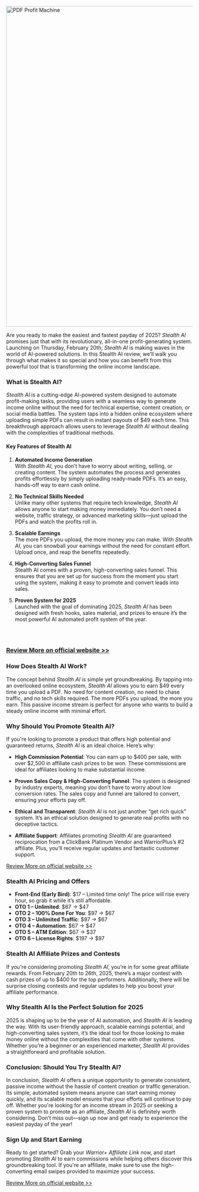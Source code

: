 <div class="elementor-widget-container">
																<a href="https://warriorplus.com/o2/a/h5zpr08/0" target="_blank" rel="noopener">
							<img fetchpriority="high" decoding="async" width="877" height="864" src="https://aidigireview.com/wp-content/uploads/2025/02/PDF-Profit-Machine-Review-1024x1009.png" class="attachment-large size-large wp-image-3773" alt="PDF Profit Machine" srcset="https://aidigireview.com/wp-content/uploads/2025/02/PDF-Profit-Machine-Review-1024x1009.png 1024w, https://aidigireview.com/wp-content/uploads/2025/02/PDF-Profit-Machine-Review-300x296.png 300w, https://aidigireview.com/wp-content/uploads/2025/02/PDF-Profit-Machine-Review-768x757.png 768w, https://aidigireview.com/wp-content/uploads/2025/02/PDF-Profit-Machine-Review.png 1337w" sizes="(max-width: 877px) 100vw, 877px">								</a>
															</div>
<p data-start="71" data-end="503">Are you ready to make the easiest and fastest payday of 2025? <em data-start="133" data-end="145">Stealth AI</em> promises just that with its revolutionary, all-in-one profit-generating system. Launching on Thursday, February 20th, <em data-start="264" data-end="276">Stealth AI</em> is making waves in the world of AI-powered solutions. In this Stealth AI review, we&rsquo;ll walk you through what makes it so special and how you can benefit from this powerful tool that is transforming the online income landscape.</p>
<h3 data-start="505" data-end="528">What is Stealth AI?</h3>
<p data-start="530" data-end="1017"><em data-start="530" data-end="542">Stealth AI</em> is a cutting-edge AI-powered system designed to automate profit-making tasks, providing users with a seamless way to generate income online without the need for technical expertise, content creation, or social media battles. The system taps into a hidden online ecosystem where uploading simple PDFs can result in instant payouts of $49 each time. This breakthrough approach allows users to leverage <em data-start="943" data-end="955">Stealth AI</em> without dealing with the complexities of traditional methods.</p>
<h4 data-start="1019" data-end="1050">Key Features of Stealth AI</h4>
<ol data-start="1052" data-end="2313">
  <li data-start="1052" data-end="1333">
    <p data-start="1055" data-end="1333"><strong data-start="1055" data-end="1086">Automated Income Generation</strong><br data-start="1086" data-end="1089">
      With <em data-start="1097" data-end="1109">Stealth AI</em>, you don&rsquo;t have to worry about writing, selling, or creating content. The system automates the process and generates profits effortlessly by simply uploading ready-made PDFs. It&rsquo;s an easy, hands-off way to earn cash online.</p>
  </li>
  <li data-start="1335" data-end="1615">
    <p data-start="1338" data-end="1615"><strong data-start="1338" data-end="1368">No Technical Skills Needed</strong><br data-start="1368" data-end="1371">
      Unlike many other systems that require tech knowledge, <em data-start="1429" data-end="1441">Stealth AI</em> allows anyone to start making money immediately. You don&rsquo;t need a website, traffic strategy, or advanced marketing skills&mdash;just upload the PDFs and watch the profits roll in.</p>
  </li>
  <li data-start="1617" data-end="1836">
    <p data-start="1620" data-end="1836"><strong data-start="1620" data-end="1641">Scalable Earnings</strong><br data-start="1641" data-end="1644">
      The more PDFs you upload, the more money you can make. With <em data-start="1707" data-end="1719">Stealth AI</em>, you can snowball your earnings without the need for constant effort. Upload once, and reap the benefits repeatedly.</p>
  </li>
  <li data-start="1838" data-end="2085">
    <p data-start="1841" data-end="2085"><strong data-start="1841" data-end="1873">High-Converting Sales Funnel</strong><br data-start="1873" data-end="1876">
      Stealth AI comes with a proven, high-converting sales funnel. This ensures that you are set up for success from the moment you start using the system, making it easy to promote and convert leads into sales.</p>
  </li>
  <li data-start="2087" data-end="2313">
    <p data-start="2090" data-end="2313"><strong data-start="2090" data-end="2116">Proven System for 2025</strong><br data-start="2116" data-end="2119">
      Launched with the goal of dominating 2025, <em data-start="2165" data-end="2177">Stealth AI</em> has been designed with fresh hooks, sales material, and prizes to ensure it&rsquo;s the most powerful AI automated profit system of the year.</p>
  </li>
</ol>
<h3 data-start="2315" data-end="2344">&nbsp;</h3>
<h3 data-start="2315" data-end="2344"><a href="https://aidigireview.com/pdf-profit-machine-review/">Review More on official website >> </a></h3>
<h3 data-start="2315" data-end="2344">How Does Stealth AI Work?</h3>
<p data-start="2346" data-end="2762">The concept behind <em data-start="2365" data-end="2377">Stealth AI</em> is simple yet groundbreaking. By tapping into an overlooked online ecosystem, <em data-start="2456" data-end="2468">Stealth AI</em> allows you to earn $49 every time you upload a PDF. No need for content creation, no need to chase traffic, and no tech skills required. The more PDFs you upload, the more you earn. This passive income stream is perfect for anyone who wants to build a steady online income with minimal effort.</p>
<h3 data-start="2764" data-end="2802">Why Should You Promote Stealth AI?</h3>
<p data-start="2804" data-end="2938">If you're looking to promote a product that offers high potential and guaranteed returns, <em data-start="2894" data-end="2906">Stealth AI</em> is an ideal choice. Here&rsquo;s why:</p>
<ul data-start="2940" data-end="3777">
  <li data-start="2940" data-end="3138">
    <p data-start="2942" data-end="3138"><strong data-start="2942" data-end="2971">High Commission Potential</strong>: You can earn up to $400 per sale, with over $2,500 in affiliate cash prizes to be won. These commissions are ideal for affiliates looking to make substantial income.</p>
  </li>
  <li data-start="3142" data-end="3377">
    <p data-start="3144" data-end="3377"><strong data-start="3144" data-end="3190">Proven Sales Copy &amp; High-Converting Funnel</strong>: The system is designed by industry experts, meaning you don&rsquo;t have to worry about low conversion rates. The sales copy and funnel are tailored to convert, ensuring your efforts pay off.</p>
  </li>
  <li data-start="3379" data-end="3554">
    <p data-start="3381" data-end="3554"><strong data-start="3381" data-end="3408">Ethical and Transparent</strong>: <em data-start="3410" data-end="3422">Stealth AI</em> is not just another &ldquo;get rich quick&rdquo; system. It&rsquo;s an ethical solution designed to generate real profits with no deceptive tactics.</p>
  </li>
  <li data-start="3556" data-end="3777">
    <p data-start="3558" data-end="3777"><strong data-start="3558" data-end="3579">Affiliate Support</strong>: Affiliates promoting <em data-start="3602" data-end="3614">Stealth AI</em> are guaranteed reciprocation from a ClickBank Platinum Vendor and WarriorPlus&rsquo;s #2 affiliate. Plus, you&rsquo;ll receive regular updates and fantastic customer support.</p>
  </li>
</ul>
<p><a href="https://aidigireview.com/pdf-profit-machine-review/">Review More on official website >> </a></p>
<h3 data-start="3779" data-end="3812">Stealth AI Pricing and Offers</h3>
<ul data-start="3814" data-end="4175">
  <li data-start="3814" data-end="3940"><strong data-start="3816" data-end="3842">Front-End (Early Bird)</strong>: $17 &ndash; Limited time only! The price will rise every hour, so grab it while it&rsquo;s still affordable.</li>
  <li data-start="3941" data-end="3975"><strong data-start="3943" data-end="3964">OTO 1 &ndash; Unlimited</strong>: $67 &rarr; $47</li>
  <li data-start="3976" data-end="4018"><strong data-start="3978" data-end="4007">OTO 2 &ndash; 100% Done For You</strong>: $97 &rarr; $67</li>
  <li data-start="4019" data-end="4061"><strong data-start="4021" data-end="4050">OTO 3 &ndash; Unlimited Traffic</strong>: $97 &rarr; $67</li>
  <li data-start="4062" data-end="4097"><strong data-start="4064" data-end="4086">OTO 4 &ndash; Automation</strong>: $67 &rarr; $47</li>
  <li data-start="4098" data-end="4134"><strong data-start="4100" data-end="4123">OTO 5 &ndash; ATM Edition</strong>: $67 &rarr; $37</li>
  <li data-start="4135" data-end="4175"><strong data-start="4137" data-end="4163">OTO 6 &ndash; License Rights</strong>: $197 &rarr; $97</li>
</ul>
<h3 data-start="4177" data-end="4221">Stealth AI Affiliate Prizes and Contests</h3>
<p data-start="4223" data-end="4545">If you're considering promoting <em data-start="4255" data-end="4267">Stealth AI</em>, you&rsquo;re in for some great affiliate rewards. From February 20th to 26th, 2025, there&rsquo;s a major contest with cash prizes of up to $400 for the top performers. Additionally, there will be surprise closing contests and regular updates to help you boost your affiliate performance.</p>
<h3 data-start="4547" data-end="4598">Why Stealth AI Is the Perfect Solution for 2025</h3>
<p data-start="4600" data-end="5017">2025 is shaping up to be the year of AI automation, and <em data-start="4656" data-end="4668">Stealth AI</em> is leading the way. With its user-friendly approach, scalable earnings potential, and high-converting sales system, it&rsquo;s the ideal tool for those looking to make money online without the complexities that come with other systems. Whether you&rsquo;re a beginner or an experienced marketer, <em data-start="4953" data-end="4965">Stealth AI</em> provides a straightforward and profitable solution.</p>
<h3 data-start="5019" data-end="5061">Conclusion: Should You Try Stealth AI?</h3>
<p data-start="5063" data-end="5609">In conclusion, <em data-start="5078" data-end="5090">Stealth AI</em> offers a unique opportunity to generate consistent, passive income without the hassle of content creation or traffic generation. Its simple, automated system means anyone can start earning money quickly, and its scalable model ensures that your efforts will continue to pay off. Whether you're looking for an income stream in 2025 or seeking a proven system to promote as an affiliate, <em data-start="5477" data-end="5489">Stealth AI</em> is definitely worth considering. Don&rsquo;t miss out&mdash;sign up now and get ready to experience the easiest payday of the year!</p>
<h3 data-start="5611" data-end="5640">Sign Up and Start Earning</h3>
<p data-start="5642" data-end="5922">Ready to get started? Grab your <em data-start="5674" data-end="5699">Warrior+ Affiliate Link</em> now, and start promoting <em data-start="5725" data-end="5737">Stealth AI</em> to earn commissions while helping others discover this groundbreaking tool. If you're an affiliate, make sure to use the high-converting email swipes provided to maximize your success.</p>
<p data-start="5642" data-end="5922"><a href="https://aidigireview.com/pdf-profit-machine-review/">Review More on official website >> </a></p>
